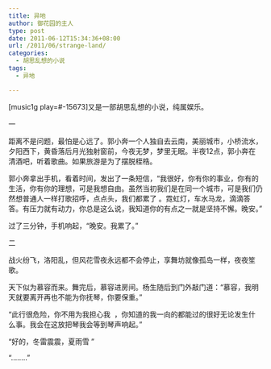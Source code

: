 ```yaml
---
title: 异地
author: 御花园的主人
type: post
date: 2011-06-12T15:34:36+08:00
url: /2011/06/strange-land/
categories:
  - 胡思乱想的小说
tags:
  - 异地

---
```

[music1g play=#-15673]又是一部胡思乱想的小说，纯属娱乐。

一

距离不是问题，最怕是心远了。郭小奔一个人独自去云南，美丽城市，小桥流水，夕阳西下，黄昏落后月光独射窗前，今夜无梦，梦里无眠。半夜12点，郭小奔在清酒吧，听着歌曲。如果旅游是为了摆脱桎梏。

郭小奔拿出手机，看着时间，发出了一条短信，“我很好，你有你的事业，你有的生活，你有你的理想，可是我想自由。虽然当初我们是在同一个城市，可是我们仍然想普通人一样打歌招呼，点点头，我们都累了 。霓虹灯，车水马龙，滴滴答答。有压力就有动力，你总是这么说，我知道你的有点之一就是坚持不懈。晚安。”

过了三分钟，手机响起，“晚安。我累了。”

二

战火纷飞，洛阳乱，但风花雪夜永远都不会停止，享舞坊就像孤岛一样，夜夜笙歌。

天下似为慕容而来。舞完后，慕容进房间。杨生随后到门外敲门道：“慕容，我明天就要离开再也不能为你抚琴，你要保重。”

“此行很危险，你不用为我担心我  ，你知道的我一向的都能过的很好无论发生什么事。我会在这放把琴我会等到琴声响起。”

“好的，冬雷震震，夏雨雪 ”

&#8220;&#8230;&#8230;..&#8221;